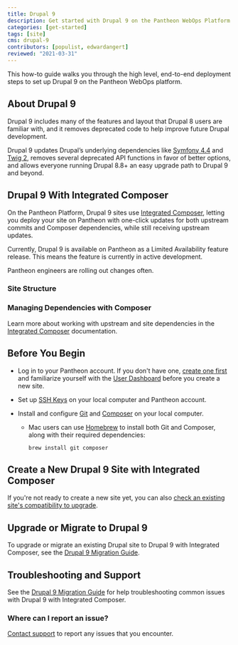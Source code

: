 ```yaml
---
title: Drupal 9
description: Get started with Drupal 9 on the Pantheon WebOps Platform.
categories: [get-started]
tags: [site]
cms: drupal-9
contributors: [populist, edwardangert]
reviewed: "2021-03-31"
---
```


This how-to guide walks you through the high level, end-to-end deployment steps to set up Drupal 9 on the Pantheon WebOps platform.

## About Drupal 9

Drupal 9 includes many of the features and layout that Drupal 8 users are familiar with, and it removes deprecated code to help improve future Drupal development.

Drupal 9 updates Drupal’s underlying dependencies like [Symfony 4.4](https://symfony.com/releases/4.4) and [Twig 2](https://twig.symfony.com/doc/2.x/index.html), removes several deprecated API functions in favor of better options, and allows everyone running Drupal 8.8+ an easy upgrade path to Drupal 9 and beyond.

## Drupal 9 With Integrated Composer

On the Pantheon Platform, Drupal 9 sites use [Integrated Composer](/integrated-composer), letting you deploy your site on Pantheon with one-click updates for both upstream commits and Composer dependencies, while still receiving upstream updates.

<Alert title="A note about Limited Availability" type="info" icon="leaf">

Currently, Drupal 9 is available on Pantheon as a Limited Availability feature release. This means the feature is currently in active development.

Pantheon engineers are rolling out changes often.

</Alert>

### Site Structure

<Partial file="ic-upstream-structure.md" />

### Managing Dependencies with Composer

Learn more about working with upstream and site dependencies in the [Integrated Composer](/integrated-composer) documentation.

## Before You Begin

- Log in to your Pantheon account. If you don't have one, [create one first](https://pantheon.io/register?docs) and familiarize yourself with the [User Dashboard](/guides/quickstart/user-dashboard) before you create a new site.

- Set up [SSH Keys](/ssh-keys) on your local computer and Pantheon account.

- Install and configure [Git](/git) and [Composer](https://getcomposer.org/download/) on your local computer.

   - Mac users can use [Homebrew](https://brew.sh/) to install both Git and Composer, along with their required dependencies:

     ```bash{promptUser:user}
     brew install git composer
     ```

## Create a New Drupal 9 Site with Integrated Composer

<Partial file="drupal-9-upstream-install.md" />

If you're not ready to create a new site yet, you can also [check an existing site's compatibility to upgrade](/guides/drupal-9-migration/prepare).

## Upgrade or Migrate to Drupal 9

To upgrade or migrate an existing Drupal site to Drupal 9 with Integrated Composer, see the [Drupal 9 Migration Guide](/guides/drupal-9-migration).


## Troubleshooting and Support

See the [Drupal 9 Migration Guide](guides/drupal-9-migration/troubleshoot) for help troubleshooting common issues with Drupal 9 with Integrated Composer. 

### Where can I report an issue?

[Contact support](/support) to report any issues that you encounter.

